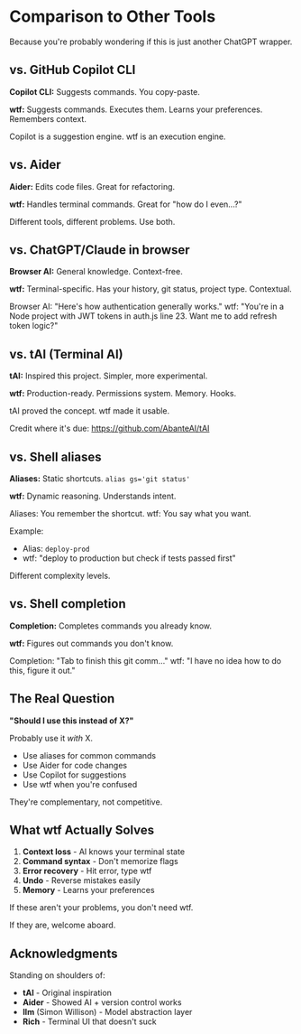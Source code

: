 # Comparison to Other Tools

Because you're probably wondering if this is just another ChatGPT wrapper.

## vs. GitHub Copilot CLI

**Copilot CLI:** Suggests commands. You copy-paste.

**wtf:** Suggests commands. Executes them. Learns your preferences. Remembers context.

Copilot is a suggestion engine. wtf is an execution engine.

## vs. Aider

**Aider:** Edits code files. Great for refactoring.

**wtf:** Handles terminal commands. Great for "how do I even...?"

Different tools, different problems. Use both.

## vs. ChatGPT/Claude in browser

**Browser AI:** General knowledge. Context-free.

**wtf:** Terminal-specific. Has your history, git status, project type. Contextual.

Browser AI: "Here's how authentication generally works."
wtf: "You're in a Node project with JWT tokens in auth.js line 23. Want me to add refresh token logic?"

## vs. tAI (Terminal AI)

**tAI:** Inspired this project. Simpler, more experimental.

**wtf:** Production-ready. Permissions system. Memory. Hooks.

tAI proved the concept. wtf made it usable.

Credit where it's due: https://github.com/AbanteAI/tAI

## vs. Shell aliases

**Aliases:** Static shortcuts. `alias gs='git status'`

**wtf:** Dynamic reasoning. Understands intent.

Aliases: You remember the shortcut.
wtf: You say what you want.

Example:
- Alias: `deploy-prod`
- wtf: "deploy to production but check if tests passed first"

Different complexity levels.

## vs. Shell completion

**Completion:** Completes commands you already know.

**wtf:** Figures out commands you don't know.

Completion: "Tab to finish this git comm..."
wtf: "I have no idea how to do this, figure it out."

## The Real Question

**"Should I use this instead of X?"**

Probably use it *with* X.

- Use aliases for common commands
- Use Aider for code changes
- Use Copilot for suggestions
- Use wtf when you're confused

They're complementary, not competitive.

## What wtf Actually Solves

1. **Context loss** - AI knows your terminal state
2. **Command syntax** - Don't memorize flags
3. **Error recovery** - Hit error, type wtf
4. **Undo** - Reverse mistakes easily
5. **Memory** - Learns your preferences

If these aren't your problems, you don't need wtf.

If they are, welcome aboard.

## Acknowledgments

Standing on shoulders of:

- **tAI** - Original inspiration
- **Aider** - Showed AI + version control works
- **llm** (Simon Willison) - Model abstraction layer
- **Rich** - Terminal UI that doesn't suck

